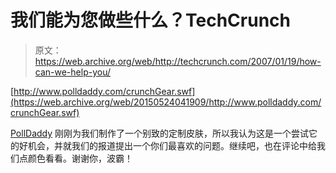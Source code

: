 # 我们能为您做些什么？TechCrunch

> 原文：<https://web.archive.org/web/http://techcrunch.com/2007/01/19/how-can-we-help-you/>

[http://www.polldaddy.com/crunchGear.swf](https://web.archive.org/web/20150524041909/http://www.polldaddy.com/crunchGear.swf)

[PollDaddy](https://web.archive.org/web/20150524041909/http://www.polldaddy.com/) 刚刚为我们制作了一个别致的定制皮肤，所以我认为这是一个尝试它的好机会，并就我们的报道提出一个你们最喜欢的问题。继续吧，也在评论中给我们点颜色看看。谢谢你，波霸！